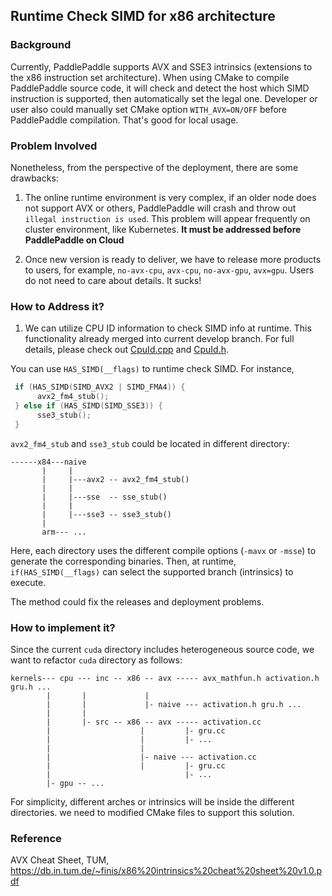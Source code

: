 ## Runtime Check SIMD for x86 architecture

### Background

Currently, PaddlePaddle supports AVX and SSE3 intrinsics (extensions to the x86 instruction set architecture). When using CMake to compile PaddlePaddle source code, it will check and detect the host which SIMD instruction is supported, then automatically set the legal one.  Developer or user also could manually set CMake option `WITH_AVX=ON/OFF` before PaddlePaddle compilation. That's good for local usage.


### Problem Involved

Nonetheless, from the perspective of the deployment, there are some drawbacks:

1. The online runtime environment is very complex, if an older node does not support AVX or others,
PaddlePaddle will crash and throw out `illegal instruction is used`. This problem will appear
frequently on cluster environment, like Kubernetes. **It must be addressed before PaddlePaddle on Cloud**

2. Once new version is ready to deliver, we have to release more products to users, for example, `no-avx-cpu`, `avx-cpu`, `no-avx-gpu`, `avx=gpu`. Users do not need to care about details. It sucks!


### How to Address it?

1. We can utilize CPU ID information to check SIMD info at runtime. This functionality already merged into
current develop branch. For full details, please check out [CpuId.cpp](https://github.com/PaddlePaddle/Paddle/blob/develop/paddle/utils/CpuId.cpp) and [CpuId.h](https://github.com/PaddlePaddle/Paddle/blob/develop/paddle/utils/CpuId.h).

You can use `HAS_SIMD(__flags)` to runtime check SIMD. For instance,

```c++
 if (HAS_SIMD(SIMD_AVX2 | SIMD_FMA4)) {
      avx2_fm4_stub();
 } else if (HAS_SIMD(SIMD_SSE3)) {
      sse3_stub();
 }
```

`avx2_fm4_stub` and `sse3_stub` could be located in different directory:

```text
------x84---naive
       |     |
       |     |---avx2 -- avx2_fm4_stub()
       |     |
       |     |---sse  -- sse_stub()
       |     |
       |     |---sse3 -- sse3_stub()
       |
       arm--- ...
```

Here, each directory uses the different compile options (`-mavx` or `-msse`) to generate the corresponding binaries. Then, at
runtime, `if(HAS_SIMD(__flags)` can select the supported branch (intrinsics) to execute.

The method could fix the releases and deployment problems.


### How to implement it?

Since the current `cuda` directory includes heterogeneous source code, we want to refactor `cuda` directory as follows:

```
kernels--- cpu --- inc -- x86 -- avx ----- avx_mathfun.h activation.h gru.h ...
        |       |             |
        |       |             |- naive --- activation.h gru.h ...
        |       |
        |       |- src -- x86 -- avx ----- activation.cc
        |                    |         |- gru.cc
        |                    |         |- ...
        |                    |
        |                    |- naive --- activation.cc
        |                    |         |- gru.cc
        |                              |- ...
        |- gpu -- ...
```

For simplicity, different arches or intrinsics will be inside the different directories. we need to
modified CMake files to support this solution.


### Reference

AVX Cheat Sheet, TUM, https://db.in.tum.de/~finis/x86%20intrinsics%20cheat%20sheet%20v1.0.pdf
